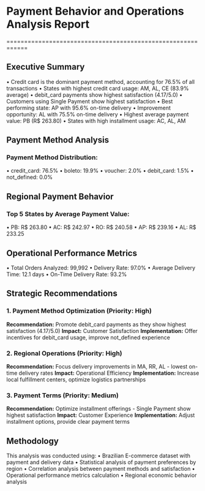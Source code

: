 # Payment Behavior and Operations Analysis Report
============================================================

## Executive Summary

• Credit card is the dominant payment method, accounting for 76.5% of all transactions
• States with highest credit card usage: AM, AL, CE (83.9% average)
• debit_card payments show highest satisfaction (4.17/5.0)
• Customers using Single Payment show highest satisfaction
• Best performing state: AP with 95.6% on-time delivery
• Improvement opportunity: AL with 75.5% on-time delivery
• Highest average payment value: PB (R$ 263.80)
• States with high installment usage: AC, AL, AM

## Payment Method Analysis

### Payment Method Distribution:
• credit_card: 76.5%
• boleto: 19.9%
• voucher: 2.0%
• debit_card: 1.5%
• not_defined: 0.0%

## Regional Payment Behavior

### Top 5 States by Average Payment Value:
• PB: R$ 263.80
• AC: R$ 242.97
• RO: R$ 240.58
• AP: R$ 239.16
• AL: R$ 233.25

## Operational Performance Metrics

• Total Orders Analyzed: 99,992
• Delivery Rate: 97.0%
• Average Delivery Time: 12.1 days
• On-Time Delivery Rate: 93.2%

## Strategic Recommendations

### 1. Payment Method Optimization (Priority: High)
**Recommendation:** Promote debit_card payments as they show highest satisfaction (4.17/5.0)
**Impact:** Customer Satisfaction
**Implementation:** Offer incentives for debit_card usage, improve not_defined experience

### 2. Regional Operations (Priority: High)
**Recommendation:** Focus delivery improvements in MA, RR, AL - lowest on-time delivery rates
**Impact:** Operational Efficiency
**Implementation:** Increase local fulfillment centers, optimize logistics partnerships

### 3. Payment Terms (Priority: Medium)
**Recommendation:** Optimize installment offerings - Single Payment show highest satisfaction
**Impact:** Customer Experience
**Implementation:** Adjust installment options, provide clear payment terms

## Methodology

This analysis was conducted using:
• Brazilian E-commerce dataset with payment and delivery data
• Statistical analysis of payment preferences by region
• Correlation analysis between payment methods and satisfaction
• Operational performance metrics calculation
• Regional economic behavior analysis
